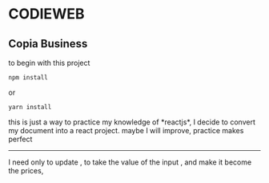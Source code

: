 # CODIEWEB
## Copia Business

<p>to begin with this project </p>

```npm install```

or

```yarn install```

<p> 
this is just a way to practice my knowledge of *reactjs*, I decide to convert my document into a react project. maybe I will improve, practice makes perfect
</p>

---

<p>
    I need only to update , to take the value of the input , and make it become the prices,
</p>
